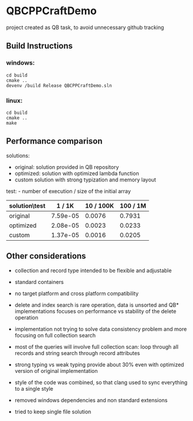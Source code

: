 # QBCPPCraftDemo

project created as QB task, to avoid unnecessary github tracking

## Build Instructions

### windows:
```
cd build
cmake ..
devenv /build Release QBCPPCraftDemo.sln
```
### linux:
```
cd build
cmake ..
make
```

## Performance comparison

solutions:
 - original: solution provided in QB repository
 - optimized: solution with optimized lambda function
 - custom solution with strong typization and memory layout

test: - number of execution / size of the initial array

solution\test  | 1 / 1K    | 10 / 100K | 100 / 1M
---------------|-----------|-----------|----------
original       | 7.59e-05  | 0.0076    | 0.7931 
optimized      | 2.08e-05  | 0.0023    | 0.0233
custom         | 1.37e-05  | 0.0016    | 0.0205

## Other considerations
- collection and record type intended to be flexible and adjustable 
- standard containers
- no target platform and cross platform compatibility
- delete and index search is rare operation, data is unsorted and QB* implementations focuses on performance vs stability of the delete operation
- implementation not trying to solve data consistency problem and more focusing on full collection search
- most of the queries will involve full collection scan: loop through all records and string search through record attributes

- strong typing vs weak typing provide about 30% even with optimized version of original implementation
- style of the code was combined, so that clang used to sync everything to a single style
- removed windows dependencies and non standard extensions
- tried to keep single file solution
